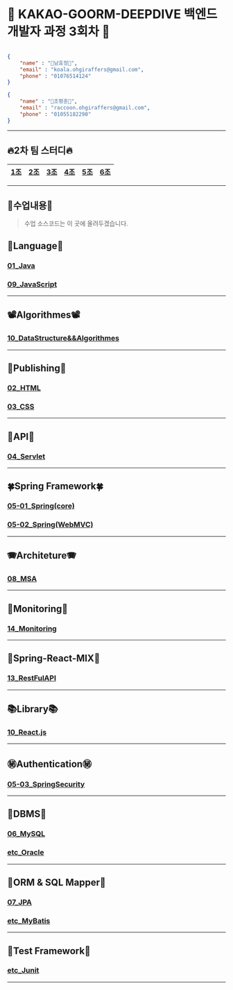 # 🐨 KAKAO-GOORM-DEEPDIVE 백엔드 개발자 과정 3회차 🦝

```json

{
    "name" : "🐨남효정🐨",
    "email" : "koala.ohgiraffers@gmail.com",
    "phone" : "01076514124"
}

{
    "name" : "🦝조평훈🦝",
    "email" : "raccoon.ohgiraffers@gmail.com",
    "phone" : "01055182290"
}


```

---
## 🔥2차 팀 스터디🔥
| <a href="https://github.com/GOORM-DEEPDIVE-second-study" target="_blank">1조</a> | <a href="https://github.com/1seok2jo" target="_blank">2조</a> | <a href="https://github.com/GOORM-DEEPDIVE-SamSamHaJo" target="_blank">3조</a> | <a href="https://github.com/goorm-incoding" target="_blank">4조</a> | <a href="https://github.com/2025-GOORM-DEEPDIVE-Apr" target="_blank">5조</a> | <a href="https://github.com/deepdiveTeamstudy" target="_blank">6조</a> |
|---|---|---|---|---|---|

---
## 📖수업내용📖
> 수업 소스코드는 이 곳에 올려두겠습니다.
## 🎎Language🎎
### [01_Java](https://github.com/20250225-KAKAO-GOORM-DEEPDIVE/01_java)
### [09_JavaScript](https://github.com/20250225-KAKAO-GOORM-DEEPDIVE/09_JavaScript)
---

## 📽️Algorithmes📽️
### [10_DataStructure&&Algorithmes](https://github.com/20250225-KAKAO-GOORM-DEEPDIVE/10_DataStructure-Algorithmes)

---

## 🫵Publishing🫵
### [02_HTML](https://github.com/20250225-KAKAO-GOORM-DEEPDIVE/02_html)
### [03_CSS](https://github.com/20250225-KAKAO-GOORM-DEEPDIVE/03_css)
---
## 🍎API🍎
### [04_Servlet](https://github.com/20250225-KAKAO-GOORM-DEEPDIVE/04_servlet)
---
## 🍀Spring Framework🍀
### [05-01_Spring(core)](https://github.com/20250225-KAKAO-GOORM-DEEPDIVE/05-01_spring-core)
### [05-02_Spring(WebMVC)](https://github.com/20250225-KAKAO-GOORM-DEEPDIVE/05-02_spring-webmvc)
---
## 🪗Architeture🪗
### [08_MSA](https://github.com/20250225-KAKAO-GOORM-DEEPDIVE/08_MSA)
---

## 📳Monitoring📳
### [14_Monitoring](https://github.com/20250225-KAKAO-GOORM-DEEPDIVE/14_Monitoring)

---

## 🥖Spring-React-MIX🥖
### [13_RestFulAPI](https://github.com/20250225-KAKAO-GOORM-DEEPDIVE/13_RestFulAPI)

---

## 📚Library📚
### [10_React.js](https://github.com/20250225-KAKAO-GOORM-DEEPDIVE/11_React.js)

---

## ㊙️Authentication㊙️
### [05-03_SpringSecurity](https://github.com/20250225-KAKAO-GOORM-DEEPDIVE/05-03_spring-security)
---
## 📅DBMS📅
### [06_MySQL](https://github.com/20250225-KAKAO-GOORM-DEEPDIVE/06_mysql)
### [etc_Oracle](https://github.com/20250225-KAKAO-GOORM-DEEPDIVE/etc_Oracle)
---
## 🍁ORM & SQL Mapper🍁
### [07_JPA](https://github.com/20250225-KAKAO-GOORM-DEEPDIVE/07_JPA)
### [etc_MyBatis](https://github.com/20250225-KAKAO-GOORM-DEEPDIVE/etc_MyBatis)
---
## 🧪Test Framework🧪
### [etc_Junit](https://github.com/20250225-KAKAO-GOORM-DEEPDIVE/etc_Junit)
---
